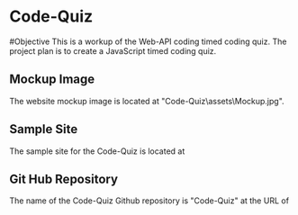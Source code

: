 # Code-Quiz

#Objective 
This is a workup of the Web-API coding timed coding quiz. 
The project plan is to create a JavaScript timed coding quiz. 

## Mockup Image 
The website mockup image is located at "Code-Quiz\assets\Mockup.jpg".

## Sample Site
The sample site for the Code-Quiz is located at 

## Git Hub Repository 
The name of the Code-Quiz Github repository is "Code-Quiz" at the URL of 
